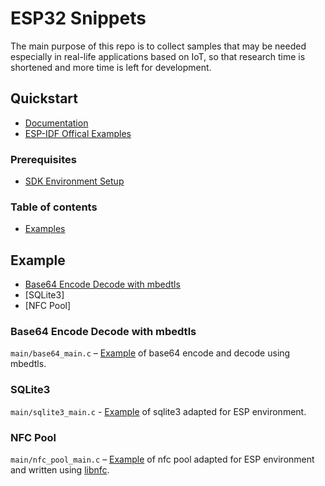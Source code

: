 # ESP32 Snippets

The main purpose of this repo is to collect samples that may be needed especially in real-life applications based on IoT, so that research time is shortened and more time is left for development.

## Quickstart
- [Documentation](https://docs.espressif.com/projects/esp-idf/en/latest/esp32)
- [ESP-IDF Offical Examples](https://github.com/espressif/esp-idf/tree/master/examples)

### Prerequisites

- [SDK Environment Setup](https://docs.espressif.com/projects/esp-idf/en/latest/esp32/get-started/index.html#step-1-install-prerequisites)

### Table of contents

* [Examples](#examples)

## Example
* [Base64 Encode Decode with mbedtls](#base64-encode-decode)
* [SQLite3]
* [NFC Pool]

### Base64 Encode Decode with mbedtls
`main/base64_main.c` – [Example](https://github.com/myalcinkayadev/esp32-base64-mbedtls) of base64 encode and decode  using mbedtls.

### SQLite3
`main/sqlite3_main.c` - [Example](https://github.com/myalcinkayadev/esp32-sqlite3) of sqlite3 adapted for ESP environment.

### NFC Pool
`main/nfc_pool_main.c` – [Example](https://github.com/myalcinkayadev/esp32-libnfc) of nfc pool adapted for ESP environment and written using [libnfc](https://github.com/nfc-tools/libnfc).
